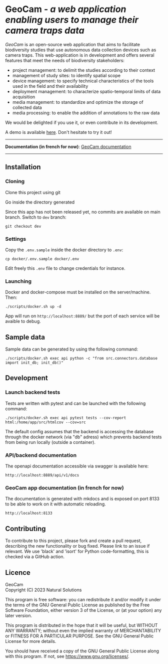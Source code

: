 # GeoCam - *a web application enabling users to manage their camera traps data*

*GeoCam* is an open-source web application that aims to facilitate biodiversity studies that
 use autonomous data collection devices such as camera traps.
This web-application is in development and offers several features that meet the needs
 of biodiversity stakeholders:
- project management: to delimit the studies according to their context
- management of study sites: to identify spatial scope
- device management: to specify technical characteristics of the tools used in the
 field and their availability
- deployment management: to characterize spatio-temporal limits of data acquisition
- media management: to standardize and optimize the storage of collected data
- media processing: to enable the addition of annotations to the raw data

We would be delighted if you use it, or even contribute in its development.

A demo is available [here](https://geocam.natural-solutions.eu). Don't hesitate to 
try it out!

---

**Documentation (in french for now)**: [GeoCam documentation](https://natural-solutions.gitlab.io/geonature/annotation/)

---

## Installation

### Cloning
Clone this project using git

Go inside the directory generated

Since this app has not been released yet, no commits are available on main
branch. Switch to `dev` branch: 

```
git checkout dev
```

### Settings

Copy the `.env.sample` inside the docker directory to `.env`:

```
cp docker/.env.sample docker/.env
```

Edit freely this `.env` file to change credentials for instance.

### Launching

Docker and docker-compose must be installed on the server/machine. Then:

```
./scripts/docker.sh up -d
```

App will run on `http://localhost:8889/` but the port of each service 
will be avaible to debug.


## Sample data

Sample data can be generated by using the following command:

```
./scripts/docker.sh exec api python -c "from src.connectors.database import init_db; init_db()"
```

## Development

### Launch backend tests

Tests are written with pytest and can be launched with the following
command:

```
./scripts/docker.sh exec api pytest tests --cov-report html:/home/app/src/htmlcov --cov=src
```

The default config assumes that the backend is accessing the database through 
the docker network (via "db" adress) which prevents backend tests from
being run locally (outside a container).

### API/backend documentation

The openapi documentation accessible via swagger is available here:
```
http://localhost:8889/api/v1/docs

```

### GeoCam app documentation (in french for now)

The documentation is generated with mkdocs and is exposed on port 8133 
to be able to work on it with automatic reloading.

```
http://localhost:8133

```

## Contributing

To contribute to this project, please fork and create a pull request, describing the new functionality or bug fixed. Please link to an issue if relevant.
We use 'black' and 'isort' for Python code-formatting, this is checked via a GitHub action.

## Licence

GeoCam  
Copyright (C) 2023 Natural Solutions

This program is free software: you can redistribute it and/or modify
it under the terms of the GNU General Public License as published by
the Free Software Foundation, either version 3 of the License, or
(at your option) any later version.

This program is distributed in the hope that it will be useful,
but WITHOUT ANY WARRANTY; without even the implied warranty of
MERCHANTABILITY or FITNESS FOR A PARTICULAR PURPOSE.  See the
GNU General Public License for more details.

You should have received a copy of the GNU General Public License
along with this program.  If not, see <https://www.gnu.org/licenses/>.

